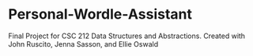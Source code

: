 # Personal-Wordle-Assistant
Final Project for CSC 212 Data Structures and Abstractions. Created with John Ruscito, Jenna Sasson, and Ellie Oswald
